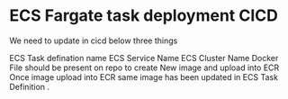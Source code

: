 # ECS Fargate task deployment CICD

We need to update in cicd below three things

ECS Task defination name
ECS Service Name
ECS Cluster Name
Docker File should be present on repo to create New image and upload into ECR 
Once image upload into ECR same image has been updated in ECS Task Definition .
